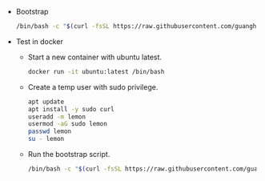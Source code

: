 * Bootstrap

  ```bash
  /bin/bash -c "$(curl -fsSL https://raw.githubusercontent.com/guanghechen/config/refs/heads/guanghechen/nix/bootstrap.sh)"
  ```

* Test in docker

  - Start a new container with ubuntu latest.
    ```bash
    docker run -it ubuntu:latest /bin/bash
    ```

  - Create a temp user with sudo privilege.

    ```bash
    apt update
    apt install -y sudo curl
    useradd -m lemon
    usermod -aG sudo lemon
    passwd lemon
    su - lemon
    ```

  - Run the bootstrap script.

    ```bash
    /bin/bash -c "$(curl -fsSL https://raw.githubusercontent.com/guanghechen/config/refs/heads/guanghechen/nix/bootstrap.sh)"
    ```
